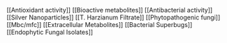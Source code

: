 [[Antioxidant activity]]
[[Bioactive metabolites]]
[[Antibacterial activity]]
[[Silver Nanoparticles]]
[[T. Harzianum Filtrate]]
[[Phytopathogenic fungi]]
[[Mbc/mfc]]
[[Extracellular Metabolites]]
[[Bacterial Superbugs]]
[[Endophytic Fungal Isolates]]
